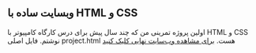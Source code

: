 ## وبسایت ساده با HTML و CSS
اولین پروژه تمرینی من که چند سال پیش برای درس کارگاه کامپیوتر با HTML و CSS نوشتم.
فایل اصلی project.html هست.
[برای مشاهده وب‌سایت نهایی کلیک کنید](https://rawcdn.githack.com/BaharehViani/HTML-CSS-project/8d70735d997be1daacae6b750042688857b38ca3/project.html)
